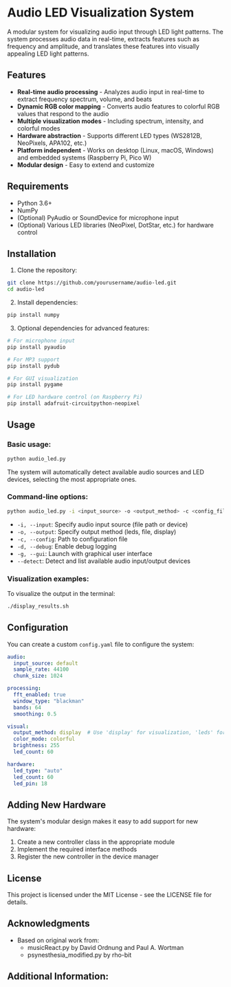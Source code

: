 # Audio LED Visualization System

A modular system for visualizing audio input through LED light patterns. The system processes audio data in real-time, extracts features such as frequency and amplitude, and translates these features into visually appealing LED light patterns.

## Features

- **Real-time audio processing** - Analyzes audio input in real-time to extract frequency spectrum, volume, and beats
- **Dynamic RGB color mapping** - Converts audio features to colorful RGB values that respond to the audio
- **Multiple visualization modes** - Including spectrum, intensity, and colorful modes
- **Hardware abstraction** - Supports different LED types (WS2812B, NeoPixels, APA102, etc.)
- **Platform independent** - Works on desktop (Linux, macOS, Windows) and embedded systems (Raspberry Pi, Pico W)
- **Modular design** - Easy to extend and customize

## Requirements

- Python 3.6+
- NumPy
- (Optional) PyAudio or SoundDevice for microphone input
- (Optional) Various LED libraries (NeoPixel, DotStar, etc.) for hardware control

## Installation

1. Clone the repository:
```bash
git clone https://github.com/yourusername/audio-led.git
cd audio-led
```

2. Install dependencies:
```bash
pip install numpy
```

3. Optional dependencies for advanced features:
```bash
# For microphone input
pip install pyaudio

# For MP3 support
pip install pydub

# For GUI visualization
pip install pygame

# For LED hardware control (on Raspberry Pi)
pip install adafruit-circuitpython-neopixel
```

## Usage

### Basic usage:

```bash
python audio_led.py
```

The system will automatically detect available audio sources and LED devices, selecting the most appropriate ones.

### Command-line options:

```bash
python audio_led.py -i <input_source> -o <output_method> -c <config_file> -d -g
```

- `-i, --input`: Specify audio input source (file path or device)
- `-o, --output`: Specify output method (leds, file, display)
- `-c, --config`: Path to configuration file
- `-d, --debug`: Enable debug logging
- `-g, --gui`: Launch with graphical user interface
- `--detect`: Detect and list available audio input/output devices

### Visualization examples:

To visualize the output in the terminal:
```bash
./display_results.sh
```

## Configuration

You can create a custom `config.yaml` file to configure the system:

```yaml
audio:
  input_source: default
  sample_rate: 44100
  chunk_size: 1024

processing:
  fft_enabled: true
  window_type: "blackman"
  bands: 64
  smoothing: 0.5

visual:
  output_method: display  # Use 'display' for visualization, 'leds' for actual LEDs
  color_mode: colorful
  brightness: 255
  led_count: 60

hardware:
  led_type: "auto"
  led_count: 60
  led_pin: 18
```

## Adding New Hardware

The system's modular design makes it easy to add support for new hardware:

1. Create a new controller class in the appropriate module
2. Implement the required interface methods
3. Register the new controller in the device manager

## License

This project is licensed under the MIT License - see the LICENSE file for details.

## Acknowledgments

- Based on original work from:
  - musicReact.py by David Ordnung and Paul A. Wortman
  - psynesthesia_modified.py by rho-bit 

## Additional Information:
